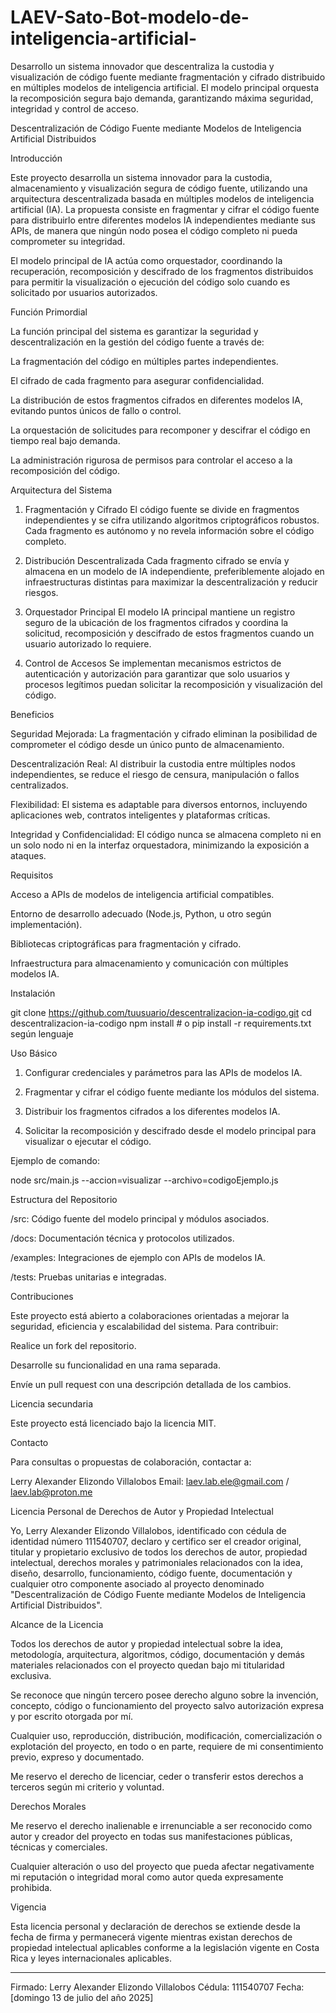 # LAEV-Sato-Bot-modelo-de-inteligencia-artificial-
Desarrollo un sistema innovador que descentraliza la custodia y visualización de código fuente mediante fragmentación y cifrado distribuido en múltiples modelos de inteligencia artificial. El modelo principal orquesta la recomposición segura bajo demanda, garantizando máxima seguridad, integridad y control de acceso.

Descentralización de Código Fuente mediante Modelos de Inteligencia Artificial Distribuidos

Introducción

Este proyecto desarrolla un sistema innovador para la custodia, almacenamiento y visualización segura de código fuente, utilizando una arquitectura descentralizada basada en múltiples modelos de inteligencia artificial (IA). La propuesta consiste en fragmentar y cifrar el código fuente para distribuirlo entre diferentes modelos IA independientes mediante sus APIs, de manera que ningún nodo posea el código completo ni pueda comprometer su integridad.

El modelo principal de IA actúa como orquestador, coordinando la recuperación, recomposición y descifrado de los fragmentos distribuidos para permitir la visualización o ejecución del código solo cuando es solicitado por usuarios autorizados.

Función Primordial

La función principal del sistema es garantizar la seguridad y descentralización en la gestión del código fuente a través de:

La fragmentación del código en múltiples partes independientes.

El cifrado de cada fragmento para asegurar confidencialidad.

La distribución de estos fragmentos cifrados en diferentes modelos IA, evitando puntos únicos de fallo o control.

La orquestación de solicitudes para recomponer y descifrar el código en tiempo real bajo demanda.

La administración rigurosa de permisos para controlar el acceso a la recomposición del código.


Arquitectura del Sistema

1. Fragmentación y Cifrado
El código fuente se divide en fragmentos independientes y se cifra utilizando algoritmos criptográficos robustos. Cada fragmento es autónomo y no revela información sobre el código completo.


2. Distribución Descentralizada
Cada fragmento cifrado se envía y almacena en un modelo de IA independiente, preferiblemente alojado en infraestructuras distintas para maximizar la descentralización y reducir riesgos.


3. Orquestador Principal
El modelo IA principal mantiene un registro seguro de la ubicación de los fragmentos cifrados y coordina la solicitud, recomposición y descifrado de estos fragmentos cuando un usuario autorizado lo requiere.


4. Control de Accesos
Se implementan mecanismos estrictos de autenticación y autorización para garantizar que solo usuarios y procesos legítimos puedan solicitar la recomposición y visualización del código.



Beneficios

Seguridad Mejorada: La fragmentación y cifrado eliminan la posibilidad de comprometer el código desde un único punto de almacenamiento.

Descentralización Real: Al distribuir la custodia entre múltiples nodos independientes, se reduce el riesgo de censura, manipulación o fallos centralizados.

Flexibilidad: El sistema es adaptable para diversos entornos, incluyendo aplicaciones web, contratos inteligentes y plataformas críticas.

Integridad y Confidencialidad: El código nunca se almacena completo ni en un solo nodo ni en la interfaz orquestadora, minimizando la exposición a ataques.


Requisitos

Acceso a APIs de modelos de inteligencia artificial compatibles.

Entorno de desarrollo adecuado (Node.js, Python, u otro según implementación).

Bibliotecas criptográficas para fragmentación y cifrado.

Infraestructura para almacenamiento y comunicación con múltiples modelos IA.


Instalación

git clone https://github.com/tuusuario/descentralizacion-ia-codigo.git
cd descentralizacion-ia-codigo
npm install    # o pip install -r requirements.txt según lenguaje

Uso Básico

1. Configurar credenciales y parámetros para las APIs de modelos IA.


2. Fragmentar y cifrar el código fuente mediante los módulos del sistema.


3. Distribuir los fragmentos cifrados a los diferentes modelos IA.


4. Solicitar la recomposición y descifrado desde el modelo principal para visualizar o ejecutar el código.



Ejemplo de comando:

node src/main.js --accion=visualizar --archivo=codigoEjemplo.js

Estructura del Repositorio

/src: Código fuente del modelo principal y módulos asociados.

/docs: Documentación técnica y protocolos utilizados.

/examples: Integraciones de ejemplo con APIs de modelos IA.

/tests: Pruebas unitarias e integradas.


Contribuciones

Este proyecto está abierto a colaboraciones orientadas a mejorar la seguridad, eficiencia y escalabilidad del sistema. Para contribuir:

Realice un fork del repositorio.

Desarrolle su funcionalidad en una rama separada.

Envíe un pull request con una descripción detallada de los cambios.


Licencia secundaria 

Este proyecto está licenciado bajo la licencia MIT.

Contacto

Para consultas o propuestas de colaboración, contactar a:

Lerry Alexander Elizondo Villalobos
Email: laev.lab.ele@gmail.com / laev.lab@proton.me


Licencia Personal de Derechos de Autor y Propiedad Intelectual

Yo, Lerry Alexander Elizondo Villalobos, identificado con cédula de identidad número 111540707, declaro y certifico ser el creador original, titular y propietario exclusivo de todos los derechos de autor, propiedad intelectual, derechos morales y patrimoniales relacionados con la idea, diseño, desarrollo, funcionamiento, código fuente, documentación y cualquier otro componente asociado al proyecto denominado "Descentralización de Código Fuente mediante Modelos de Inteligencia Artificial Distribuidos".

Alcance de la Licencia

Todos los derechos de autor y propiedad intelectual sobre la idea, metodología, arquitectura, algoritmos, código, documentación y demás materiales relacionados con el proyecto quedan bajo mi titularidad exclusiva.

Se reconoce que ningún tercero posee derecho alguno sobre la invención, concepto, código o funcionamiento del proyecto salvo autorización expresa y por escrito otorgada por mí.

Cualquier uso, reproducción, distribución, modificación, comercialización o explotación del proyecto, en todo o en parte, requiere de mi consentimiento previo, expreso y documentado.

Me reservo el derecho de licenciar, ceder o transferir estos derechos a terceros según mi criterio y voluntad.


Derechos Morales

Me reservo el derecho inalienable e irrenunciable a ser reconocido como autor y creador del proyecto en todas sus manifestaciones públicas, técnicas y comerciales.

Cualquier alteración o uso del proyecto que pueda afectar negativamente mi reputación o integridad moral como autor queda expresamente prohibida.


Vigencia

Esta licencia personal y declaración de derechos se extiende desde la fecha de firma y permanecerá vigente mientras existan derechos de propiedad intelectual aplicables conforme a la legislación vigente en Costa Rica y leyes internacionales aplicables.


---

Firmado:
Lerry Alexander Elizondo Villalobos
Cédula: 111540707
Fecha: [domingo 13 de julio del año 2025]



